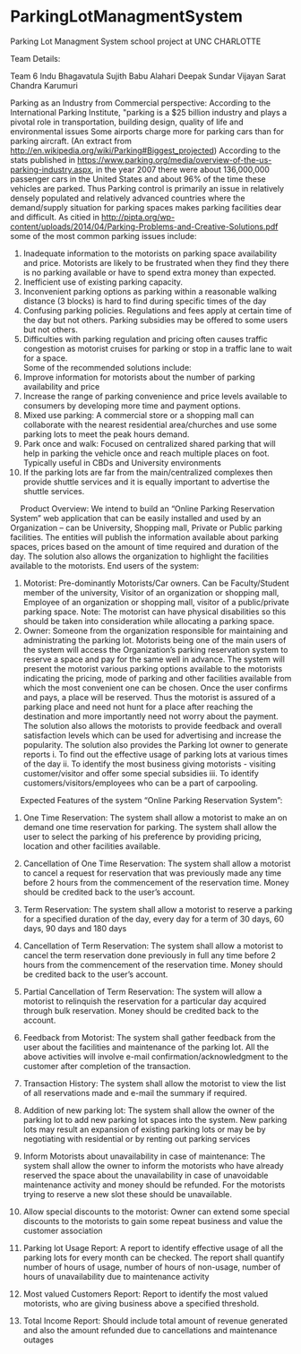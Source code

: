 ParkingLotManagmentSystem
=========================

Parking Lot Managment System school project at UNC CHARLOTTE

Team Details:

Team 6
Indu Bhagavatula
Sujith Babu Alahari
Deepak Sundar Vijayan
Sarat Chandra Karumuri

Parking as an Industry from Commercial perspective:
According to the International Parking Institute, "parking is a $25 billion industry and plays a pivotal role in transportation, building design, quality of life and environmental issues
Some airports charge more for parking cars than for parking aircraft.
(An extract from http://en.wikipedia.org/wiki/Parking#Biggest_projected)
According to the stats published in https://www.parking.org/media/overview-of-the-us-parking-industry.aspx, in the year 2007 there were about 136,000,000 passenger cars in the United States and about 96% of the time these vehicles are parked. 
Thus Parking control is primarily an issue in relatively densely populated and relatively advanced countries where the demand/supply situation for parking spaces makes parking facilities dear and difficult.
As citied in http://pipta.org/wp-content/uploads/2014/04/Parking-Problems-and-Creative-Solutions.pdf some of the most common parking issues include:
1.	Inadequate information to the motorists on parking space availability and price. Motorists are likely to be frustrated when they find they there is no parking available or have to spend extra money than expected. 
2.	Inefficient use of existing parking capacity. 
3.	Inconvenient parking options as parking within a reasonable walking distance (3 blocks) is hard to find during specific times of the day
4.	Confusing parking policies. Regulations and fees apply at certain time of the day but not others. Parking subsidies may be offered to some users but not others. 
5.	 Difficulties with parking regulation and pricing often causes traffic congestion as motorist cruises for parking or stop in a traffic lane to wait for a space.  
Some of the recommended solutions include: 
1.	Improve information for motorists about the number of parking availability and price
2.	Increase the range of parking convenience and price levels available to consumers by developing more time and payment options. 
3.	Mixed use parking: A commercial store or a shopping mall can collaborate with the nearest residential area/churches and use some parking lots to meet the peak hours demand.
4.	Park once and walk: Focused on centralized shared parking that will help in parking the vehicle once and reach multiple places on foot. Typically useful in CBDs and University environments
5.	If the parking lots are far from the main/centralized complexes then provide shuttle services and it is equally important to advertise the shuttle services. 

 
Product Overview:
We intend to build an “Online Parking Reservation System” web application that can be easily installed and used by an Organization – can be University, Shopping mall, Private or Public parking facilities. The entities will publish the information available about parking spaces, prices based on the amount of time required and duration of the day. The solution also allows the organization to highlight the facilities available to the motorists. 
End users of the system:
1.	Motorist: Pre-dominantly Motorists/Car owners. Can be Faculty/Student member of the university, Visitor of an organization or shopping mall, Employee of an organization or shopping mall, visitor of a public/private parking space.
Note: The motorist can have physical disabilities so this should be taken into consideration while allocating a parking space.  
2.	Owner: Someone from the organization responsible for maintaining and administrating the parking lot.
Motorists being one of the main users of the system will access the Organization’s parking reservation system to reserve a space and pay for the same well in advance. The system will present the motorist various parking options available to the motorists indicating the pricing, mode of parking and other facilities available from which the most convenient one can be chosen. Once the user confirms and pays, a place will be reserved. Thus the motorist is assured of a parking place and need not hunt for a place after reaching the destination and more importantly need not worry about the payment. 
The solution also allows the motorists to provide feedback and overall satisfaction levels which can be used for advertising and increase the popularity.
The solution also provides the Parking lot owner to generate reports
i.	To find out the effective usage of parking lots at various times of the day
ii.	To identify the most business giving motorists - visiting customer/visitor and offer some special subsidies
iii.	To identify customers/visitors/employees who can be a part of carpooling. 

 
Expected Features of the system “Online Parking Reservation System”:
1.	One Time Reservation: The system shall allow a motorist to make an on demand one time reservation for parking. The system shall allow the user to select the parking of his preference by providing pricing, location and other facilities available. 
2.	Cancellation of One Time Reservation: The system shall allow a motorist to cancel a request for reservation that was previously made any time before 2 hours from the commencement of the reservation time. Money should be credited back to the user’s account.
3.	Term Reservation: The system shall allow a motorist to reserve a parking for a specified duration of the day, every day for a term of 30 days, 60 days, 90 days and 180 days
4.	Cancellation of Term Reservation: The system shall allow a motorist to cancel the term reservation done previously in full any time before 2 hours from the commencement of the reservation time. Money should be credited back to the user’s account. 
5.	Partial Cancellation of Term Reservation: The system will allow a motorist to relinquish the reservation for a particular day acquired through bulk reservation. Money should be credited back to the account.
6.	Feedback from Motorist:  The system shall gather feedback from the user about the facilities and maintenance of the parking lot. 
All the above activities will involve e-mail confirmation/acknowledgment to the customer after completion of the transaction.
7.	Transaction History: The system shall allow the motorist to view the list of all reservations made and e-mail the summary if required.  

8.	Addition of new parking lot: The system shall allow the owner of the parking lot to add new parking lot spaces into the system. New parking lots may result an expansion of existing parking lots or may be by negotiating with residential or by renting out parking services
9.	Inform Motorists about unavailability in case of maintenance: The system shall allow the owner to inform the motorists who have already reserved the space about the unavailability in case of unavoidable maintenance activity and money should be refunded. For the motorists trying to reserve a new slot these should be unavailable. 
10.	Allow special discounts to the motorist: Owner can extend some special discounts to the motorists to gain some repeat business and value the customer association
11.	Parking lot Usage Report: A report to identify effective usage of all the parking lots for every month can be checked. 
The report shall quantify number of hours of usage, number of hours of non-usage, number of hours of unavailability due to maintenance activity
12.	Most valued Customers Report: Report to identify the most valued motorists, who are giving business above a specified threshold. 
13.	Total Income Report: Should include total amount of revenue generated and also the amount refunded due to cancellations and maintenance outages

